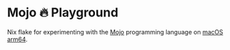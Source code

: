 # Mojo 🔥 Playground

Nix flake for experimenting with the [Mojo](https://docs.modular.com/mojo/) programming language
on [macOS arm64](https://www.modular.com/blog/mojo-is-now-available-on-mac).
